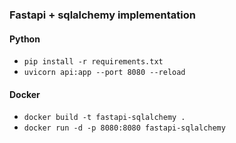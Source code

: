 ### Fastapi + sqlalchemy implementation
#### Python
- `pip install -r requirements.txt`
- `uvicorn api:app --port 8080 --reload`

#### Docker
- `docker build -t fastapi-sqlalchemy .`
- `docker run -d -p 8080:8080 fastapi-sqlalchemy`